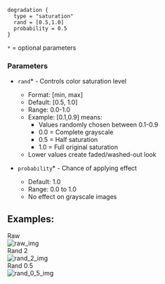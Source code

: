 ```hcl
degradation {
  type = "saturation"
  rand = [0.5,1.0]
  probability = 0.5
}
```
`*` = optional parameters

### Parameters
- `rand`* - Controls color saturation level
  - Format: [min, max]
  - Default: [0.5, 1.0]
  - Range: 0.0-1.0
  - Example: [0.1,0.9] means:
    - Values randomly chosen between 0.1-0.9
    - 0.0 = Complete grayscale
    - 0.5 = Half saturation
    - 1.0 = Full original saturation
  - Lower values create faded/washed-out look

- `probability`* - Chance of applying effect
  - Default: 1.0
  - Range: 0.0 to 1.0
  - No effect on grayscale images

## Examples:
<div> Raw</div>
<img src="images/saturation/raw.png" title="raw_img">
<div> Rand 2</div>
<img src="images/saturation/rand_2.png" title="rand_2_img">
<div> Rand 0.5</div>
<img src="images/saturation/rand_0_5.png" title="rand_0_5_img">
